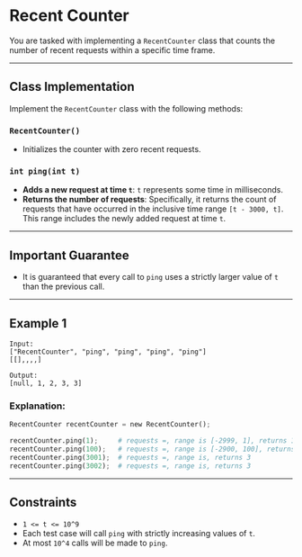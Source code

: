 
# Recent Counter

You are tasked with implementing a `RecentCounter` class that counts the number of recent requests within a specific time frame.

---

## Class Implementation

Implement the `RecentCounter` class with the following methods:

### `RecentCounter()`

- Initializes the counter with zero recent requests.

### `int ping(int t)`

- **Adds a new request at time `t`**: `t` represents some time in milliseconds.
- **Returns the number of requests**: Specifically, it returns the count of requests that have occurred in the inclusive time range `[t - 3000, t]`. This range includes the newly added request at time `t`.

---

## Important Guarantee

- It is guaranteed that every call to `ping` uses a strictly larger value of `t` than the previous call.

---

## Example 1

```
Input:
["RecentCounter", "ping", "ping", "ping", "ping"]
[[],,,,]

Output:
[null, 1, 2, 3, 3]
```

### Explanation:

```python
RecentCounter recentCounter = new RecentCounter();

recentCounter.ping(1);     # requests =, range is [-2999, 1], returns 1
recentCounter.ping(100);   # requests =, range is [-2900, 100], returns 2
recentCounter.ping(3001);  # requests =, range is, returns 3
recentCounter.ping(3002);  # requests =, range is, returns 3
```

---

## Constraints

- `1 <= t <= 10^9`
- Each test case will call `ping` with strictly increasing values of `t`.
- At most `10^4` calls will be made to `ping`.
